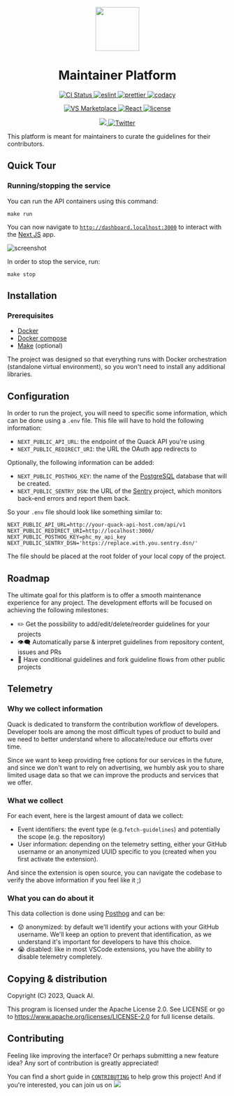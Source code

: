 <p align="center">
  <a href="https://quack-ai.com"><img src="https://uploads-ssl.webflow.com/64a6527708bc7f2ce5fd6b2a/64a654825ed3d444b47c4935_quack-logo%20(copy).png" width="100" height="100"></a>
</p>
<h1 align="center">
    Maintainer Platform
</h1>

<p align="center">
  <a href="https://github.com/quack-ai/maintainer-platform/actions/workflows/builds.yml">
    <img alt="CI Status" src="https://img.shields.io/github/actions/workflow/status/quack-ai/maintainer-platform/builds.yml?branch=main&label=CI&logo=github&style=flat-square">
  </a>
  <a href="https://github.com/eslint/eslint">
    <img src="https://img.shields.io/badge/Linter-ESLint-4B32C3?style=flat-square&logo=ESLint&logoColor=white" alt="eslint">
  </a>
  <a href="https://github.com/prettier/prettier">
    <img src="https://img.shields.io/badge/Formatter-Prettier-F7B93E?style=flat-square&logo=Prettier&logoColor=white" alt="prettier">
  </a>
  <a href="https://app.codacy.com?utm_source=gh&utm_medium=referral&utm_content=&utm_campaign=Badge_grade">
    <img src="https://app.codacy.com/project/badge/Grade/058677772cac47c29aa3e397e2bd951c" alt="codacy">
  </a>
</p>

<p align="center">
  <a href="https://marketplace.visualstudio.com/items?itemName=quackai.quack-companion">
    <img src="https://img.shields.io/visual-studio-marketplace/v/quackai.quack-companion?logo=visualstudiocode&logoColor=fff&style=flat-square&label=VS%20Marketplace" alt="VS Marketplace">
  </a>
  <a href="https://github.com/vercel/next.js">
    <img src="https://img.shields.io/badge/Next.js-13-000000?style=flat-square&logo=Next.js&logoColor=white" alt="React">
  </a>
  <a href="https://github.com/quack-ai/maintainer-platform/blob/main/LICENSE">
    <img src="https://img.shields.io/badge/License-Apache 2.0-blue?style=flat-square" alt="license">
  </a>
</p>

<p align="center">
  <!-- <a href="https://discord.gg/E9rY3bVCWd">
    <img src="https://dcbadge.vercel.app/api/server/E9rY3bVCWd?style=flat" alt="discord"/>
  </a> -->
  <a target="_blank" href="https://discord.gg/E9rY3bVCWd" style="background:none">
    <img src="https://img.shields.io/badge/Discord-join-continue.svg?labelColor=191937&color=6F6FF7&logo=discord" />
  </a>
  <a href="https://twitter.com/quack_ai">
    <img src="https://img.shields.io/badge/-@quack_ai-1D9BF0?style=flat-square&logo=twitter&logoColor=white" alt="Twitter">
  </a>
</p>

This platform is meant for maintainers to curate the guidelines for their contributors.

## Quick Tour

### Running/stopping the service

You can run the API containers using this command:

```shell
make run
```

You can now navigate to [`http://dashboard.localhost:3000`](http://dashboard.localhost:3000) to interact with the [Next JS](https://nextjs.org/) app.

![screenshot](https://github.com/quack-ai/maintainer-platform/releases/download/v0.0.1/next-platform.png)

In order to stop the service, run:

```shell
make stop
```

## Installation

### Prerequisites

- [Docker](https://docs.docker.com/engine/install/)
- [Docker compose](https://docs.docker.com/compose/)
- [Make](https://www.gnu.org/software/make/) (optional)

The project was designed so that everything runs with Docker orchestration (standalone virtual environment), so you won't need to install any additional libraries.

## Configuration

In order to run the project, you will need to specific some information, which can be done using a `.env` file.
This file will have to hold the following information:

- `NEXT_PUBLIC_API_URL`: the endpoint of the Quack API you're using
- `NEXT_PUBLIC_REDIRECT_URI`: the URL the OAuth app redirects to

Optionally, the following information can be added:

- `NEXT_PUBLIC_POSTHOG_KEY`: the name of the [PostgreSQL](https://www.postgresql.org/) database that will be created.
- `NEXT_PUBLIC_SENTRY_DSN`: the URL of the [Sentry](https://sentry.io/) project, which monitors back-end errors and report them back.

So your `.env` file should look like something similar to:

```
NEXT_PUBLIC_API_URL=http://your-quack-api-host.com/api/v1
NEXT_PUBLIC_REDIRECT_URI=http://localhost:3000/
NEXT_PUBLIC_POSTHOG_KEY=phc_my_api_key
NEXT_PUBLIC_SENTRY_DSN='https://replace.with.you.sentry.dsn/'
```

The file should be placed at the root folder of your local copy of the project.

## Roadmap

The ultimate goal for this platform is to offer a smooth maintenance experience for any project.
The development efforts will be focused on achieving the following milestones:

- ✏️ Get the possibility to add/edit/delete/reorder guidelines for your projects
- 👁️‍🗨️ Automatically parse & interpret guidelines from repository content, issues and PRs
- 📢 Have conditional guidelines and fork guideline flows from other public projects

## Telemetry

### Why we collect information

Quack is dedicated to transform the contribution workflow of developers. Developer tools are among the most difficult types of product to build and we need to better understand where to allocate/reduce our efforts over time.

Since we want to keep providing free options for our services in the future, and since we don't want to rely on advertising, we humbly ask you to share limited usage data so that we can improve the products and services that we offer.

### What we collect

For each event, here is the largest amount of data we collect:

- Event identifiers: the event type (e.g.`fetch-guidelines`) and potentially the scope (e.g. the repository)
- User information: depending on the telemetry setting, either your GitHub username or an anonymized UUID specific to you (created when you first activate the extension).

And since the extension is open source, you can navigate the codebase to verify the above information if you feel like it ;)

### What you can do about it

This data collection is done using [Posthog](https://posthog.com/) and can be:

- 😟 anonymized: by default we'll identify your actions with your GitHub username. We'll keep an option to prevent that identification, as we understand it's important for developers to have this choice.
- 😭 disabled: like in most VSCode extensions, you have the ability to disable telemetry completely.

## Copying & distribution

Copyright (C) 2023, Quack AI.

This program is licensed under the Apache License 2.0.
See LICENSE or go to <https://www.apache.org/licenses/LICENSE-2.0> for full license details.

## Contributing

Feeling like improving the interface? Or perhaps submitting a new feature idea? Any sort of contribution is greatly appreciated!

You can find a short guide in [`CONTRIBUTING`](CONTRIBUTING.md) to help grow this project! And if you're interested, you can join us on [![](https://img.shields.io/badge/Discord-join-continue.svg?labelColor=191937&color=6F6FF7&logo=discord)](https://discord.gg/E9rY3bVCWd)

